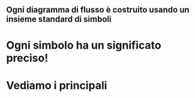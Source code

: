## Ogni diagramma di flusso è costruito usando un insieme standard di simboli

<VSpace space="8"/>

<v-click>

# <Alert>Ogni simbolo ha un significato preciso!</Alert>
</v-click>

<VSpace space="8"/>

<v-click>

# Vediamo i principali

</v-click>
